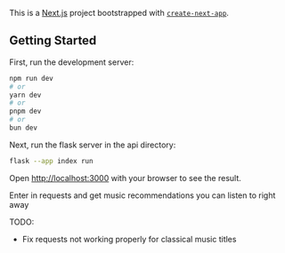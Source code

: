 This is a [Next.js](https://nextjs.org/) project bootstrapped with [`create-next-app`](https://github.com/vercel/next.js/tree/canary/packages/create-next-app).

## Getting Started

First, run the development server:

```bash
npm run dev
# or
yarn dev
# or
pnpm dev
# or
bun dev
```

Next, run the flask server in the api directory:

```bash
flask --app index run
```

Open [http://localhost:3000](http://localhost:3000) with your browser to see the result.

Enter in requests and get music recommendations you can listen to right away


TODO:
- Fix requests not working properly for classical music titles
